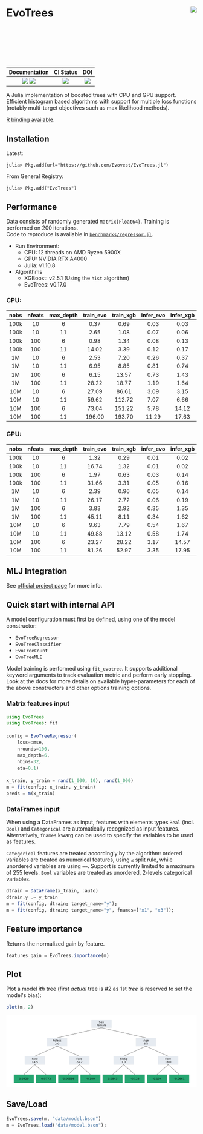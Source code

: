 
# EvoTrees <a href="https://evovest.github.io/EvoTrees.jl/dev/"><img src="docs/src/assets/logo.png" align="right" height="160"/></a>


| Documentation | CI Status | DOI |
|:------------------------:|:----------------:|:----------------:|
| [![][docs-stable-img]][docs-stable-url] [![][docs-latest-img]][docs-latest-url] | [![][ci-img]][ci-url] | [![][DOI-img]][DOI-url] |

[docs-latest-img]: https://img.shields.io/badge/docs-latest-blue.svg
[docs-latest-url]: https://evovest.github.io/EvoTrees.jl/dev

[docs-stable-img]: https://img.shields.io/badge/docs-stable-blue.svg
[docs-stable-url]: https://evovest.github.io/EvoTrees.jl/stable

[ci-img]: https://github.com/Evovest/EvoTrees.jl/workflows/CI/badge.svg
[ci-url]: https://github.com/Evovest/EvoTrees.jl/actions?query=workflow%3ACI+branch%3Amain

[DOI-img]: https://zenodo.org/badge/164559537.svg
[DOI-url]: https://zenodo.org/doi/10.5281/zenodo.10569604

A Julia implementation of boosted trees with CPU and GPU support.
Efficient histogram based algorithms with support for multiple loss functions (notably multi-target objectives such as max likelihood methods).

[R binding available](https://github.com/Evovest/EvoTrees).


## Installation

Latest:

```julia-repl
julia> Pkg.add(url="https://github.com/Evovest/EvoTrees.jl")
```

From General Registry:

```julia-repl
julia> Pkg.add("EvoTrees")
```

## Performance

Data consists of randomly generated `Matrix{Float64}`. Training is performed on 200 iterations.  
Code to reproduce is available in [`benchmarks/regressor.jl`](https://github.com/Evovest/EvoTrees.jl/blob/main/benchmarks/regressor.jl). 

- Run Environment:
    - CPU: 12 threads on AMD Ryzen 5900X
    - GPU: NVIDIA RTX A4000
    - Julia: v1.10.8
- Algorithms
    - XGBoost: v2.5.1 (Using the `hist` algorithm)
    - EvoTrees: v0.17.0

### CPU:

| **nobs** | **nfeats** | **max\_depth** | **train\_evo** | **train\_xgb** | **infer\_evo** | **infer\_xgb** |
|:--------:|:----------:|:--------------:|:--------------:|:--------------:|:--------------:|:--------------:|
| 100k     | 10         | 6              | 0.37           | 0.69           | 0.03           | 0.03           |
| 100k     | 10         | 11             | 2.65           | 1.08           | 0.07           | 0.06           |
| 100k     | 100        | 6              | 0.98           | 1.34           | 0.08           | 0.13           |
| 100k     | 100        | 11             | 14.02          | 3.39           | 0.12           | 0.17           |
| 1M       | 10         | 6              | 2.53           | 7.20           | 0.26           | 0.37           |
| 1M       | 10         | 11             | 6.95           | 8.85           | 0.81           | 0.74           |
| 1M       | 100        | 6              | 6.15           | 13.57          | 0.73           | 1.43           |
| 1M       | 100        | 11             | 28.22          | 18.77          | 1.19           | 1.64           |
| 10M      | 10         | 6              | 27.09          | 86.61          | 3.09           | 3.15           |
| 10M      | 10         | 11             | 59.62          | 112.72         | 7.07           | 6.66           |
| 10M      | 100        | 6              | 73.04          | 151.22         | 5.78           | 14.12          |
| 10M      | 100        | 11             | 196.00         | 193.70         | 11.29          | 17.63          |

### GPU:

| **nobs** | **nfeats** | **max\_depth** | **train\_evo** | **train\_xgb** | **infer\_evo** | **infer\_xgb** |
|:--------:|:----------:|:--------------:|:--------------:|:--------------:|:--------------:|:--------------:|
| 100k     | 10         | 6              | 1.32           | 0.29           | 0.01           | 0.02           |
| 100k     | 10         | 11             | 16.74          | 1.32           | 0.01           | 0.02           |
| 100k     | 100        | 6              | 1.97           | 0.63           | 0.03           | 0.14           |
| 100k     | 100        | 11             | 31.66          | 3.31           | 0.05           | 0.16           |
| 1M       | 10         | 6              | 2.39           | 0.96           | 0.05           | 0.14           |
| 1M       | 10         | 11             | 26.17          | 2.72           | 0.06           | 0.19           |
| 1M       | 100        | 6              | 3.83           | 2.92           | 0.35           | 1.35           |
| 1M       | 100        | 11             | 45.11          | 8.11           | 0.34           | 1.62           |
| 10M      | 10         | 6              | 9.63           | 7.79           | 0.54           | 1.67           |
| 10M      | 10         | 11             | 49.88          | 13.12          | 0.58           | 1.74           |
| 10M      | 100        | 6              | 23.27          | 28.22          | 3.17           | 14.57          |
| 10M      | 100        | 11             | 81.26          | 52.97          | 3.35           | 17.95          |

## MLJ Integration

See [official project page](https://github.com/alan-turing-institute/MLJ.jl) for more info.

## Quick start with internal API

A model configuration must first be defined, using one of the model constructor:
- `EvoTreeRegressor`
- `EvoTreeClassifier`
- `EvoTreeCount`
- `EvoTreeMLE`

Model training is performed using `fit_evotree`. 
It supports additional keyword arguments to track evaluation metric and perform early stopping. 
Look at the docs for more details on available hyper-parameters for each of the above constructors and other options training options.

### Matrix features input

```julia
using EvoTrees
using EvoTrees: fit

config = EvoTreeRegressor(
    loss=:mse, 
    nrounds=100, 
    max_depth=6,
    nbins=32,
    eta=0.1)

x_train, y_train = rand(1_000, 10), rand(1_000)
m = fit(config; x_train, y_train)
preds = m(x_train)
```

### DataFrames input

When using a DataFrames as input, features with elements types `Real` (incl. `Bool`) and `Categorical` are automatically recognized as input features. Alternatively, `fnames` kwarg can be used to specify the variables to be used as features. 

`Categorical` features are treated accordingly by the algorithm: ordered variables are treated as numerical features, using `≤` split rule, while unordered variables are using `==`. Support is currently limited to a maximum of 255 levels. `Bool` variables are treated as unordered, 2-levels categorical variables.

```julia
dtrain = DataFrame(x_train, :auto)
dtrain.y .= y_train
m = fit(config, dtrain; target_name="y");
m = fit(config, dtrain; target_name="y", fnames=["x1", "x3"]);
```

## Feature importance

Returns the normalized gain by feature.

```julia
features_gain = EvoTrees.importance(m)
```

## Plot

Plot a model *ith* tree (first *actual* tree is #2 as 1st *tree* is reserved to set the model's bias):

```julia
plot(m, 2)
```

![](docs/src/assets/plot_tree.png)


## Save/Load

```julia
EvoTrees.save(m, "data/model.bson")
m = EvoTrees.load("data/model.bson");
```
